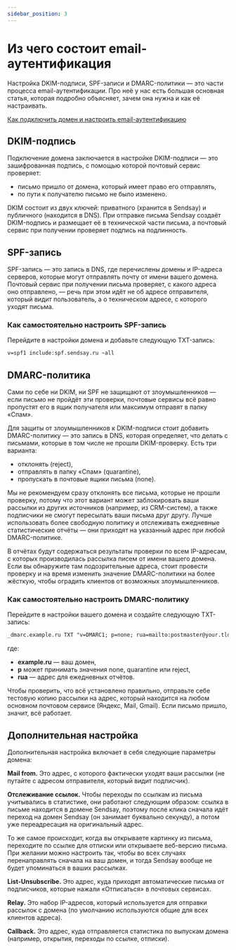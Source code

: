 ```yaml
---
sidebar_position: 3
---
```


# Из чего состоит email-аутентификация

Настройка DKIM-подписи, SPF-записи и DMARC-политики — это части процесса email-аутентификации. Про неё у нас есть большая основная статья, которая подробно объясняет, зачем она нужна и как её настраивать.

[Как подключить домен и настроить email-аутентификацию](https://docs.sendsay.ru/email-campaigns/settings/how-to-connect-domain) <br/>

## DKIM-подпись

Подключение домена заключается в настройке DKIM-подписи — это зашифрованная подпись, с помощью которой почтовый сервис проверяет:

- письмо пришло от домена, который имеет право его отправлять,
- по пути к получателю письмо не было изменено.

DKIM состоит из двух ключей: приватного (хранится в Sendsay) и публичного (находится в DNS). При отправке письма Sendsay создаёт DKIM-подпись и размещает её в технической части письма, а почтовый сервис при получении проверяет подпись на подлинность.

## SPF-запись

SPF-запись — это запись в DNS, где перечислены домены и IP-адреса серверов, которые могут отправлять почту от имени вашего домена. Почтовый сервис при получении письма проверяет, с какого адреса оно отправлено, — речь при этом идёт не об адресе отправителя, который видит пользователь, а о техническом адресе, с которого уходят письма.

### Как самостоятельно настроить SPF-запись

Перейдите в настройки домена и добавьте следующую TXT-запись:

```html
v=spf1 include:spf.sendsay.ru ~all
```

## DMARC-политика

Сами по себе ни DKIM, ни SPF не защищают от злоумышленников — если письмо не пройдёт эти проверки, почтовые сервисы всё равно пропустят его в ящик получателя или максимум отправят в папку «Спам».

Для защиты от злоумышленников к DKIM-подписи стоит добавить DMARC-политику — это запись в DNS, которая определяет, что делать с письмами, которые в том числе не прошли DKIM-проверку. Есть три варианта:

- отклонять (reject),
- отправлять в папку «Спам» (quarantine),
- пропускать в почтовые ящики письма (none).

Мы не рекомендуем сразу отклонять все письма, которые не прошли проверку, потому что этот вариант может заблокировать ваши рассылки из других источников (например, из CRM-систем), а также подписчики не смогут пересылать ваши письма друг другу. Лучше использовать более свободную политику и отслеживать ежедневные статистические отчёты — они приходят на указанный адрес при любой DMARC-политике.

В отчётах будут содержаться результаты проверки по всем IP-адресам, с которых производилась рассылка писем от имени вашего домена. Если вы обнаружите там подозрительные адреса, стоит провести проверку и на время изменить значение DMARC-политики на более жёсткую, чтобы оградить клиентов от возможных злоумышленников.

### Как самостоятельно настроить DMARC-политику

Перейдите в настройки вашего домена и создайте следующую TXT-запись:

```html
_dmarc.example.ru TXT "v=DMARC1; p=none; rua=mailto:postmaster@your.tld"
```

где:

- **example.ru** — ваш домен,
- **p** может принимать значения none, quarantine или reject,
- **rua** — адрес для ежедневных отчётов.

Чтобы проверить, что всё установлено правильно, отправьте себе тестовую копию рассылки на адрес, который находится на любом основном почтовом сервисе (Яндекс, Mail, Gmail). Если письмо пришло, значит, всё работает.

## Дополнительная настройка

Дополнительная настройка включает в себя следующие параметры домена:

**Mail from.** Это адрес, с которого фактически уходят ваши рассылки (не путайте с адресом отправителя, который видит подписчик).

**Отслеживание ссылок.** Чтобы переходы по ссылкам из письма учитывались в статистике, они работают следующим образом: ссылка в письме находится в домене Sendsay, поэтому после клика сначала идёт переход на домен Sendsay (он занимает буквально секунду), а потом уже переадресация на оригинальный адрес.

То же самое происходит, когда вы открываете картинку из письма, переходите по ссылке для отписки или открываете веб-версию письма. При желании можно настроить так, чтобы во всех случаях перенаправлять сначала на ваш домен, и тогда Sendsay вообще не будет упоминаться в ваших рассылках.

**List-Unsubscribe.** Это адрес, куда приходят автоматические письма от подписчиков, которые нажали «Отписаться» в почтовых сервисах.

**Relay.** Это набор IP-адресов, который используется для отправки рассылок с домена (по умолчанию используются общие для всех клиентов адреса).

**Callback.** Это адрес, куда отправляется статистика по выпускам домена (например, открытия, переходы по ссылке, отписки).

